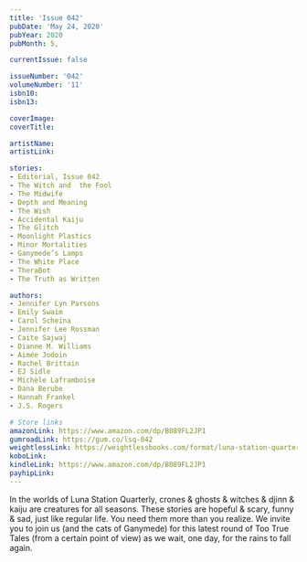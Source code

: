 ```yaml
---
title: 'Issue 042'
pubDate: 'May 24, 2020'
pubYear: 2020
pubMonth: 5,

currentIssue: false

issueNumber: '042'
volumeNumber: '11'
isbn10: 
isbn13: 

coverImage: 
coverTitle: 

artistName: 
artistLink: 

stories:
- Editorial, Issue 042
- The Witch and  the Fool
- The Midwife
- Depth and Meaning
- The Wish
- Accidental Kaiju
- The Glitch
- Moonlight Plastics
- Minor Mortalities
- Ganymede’s Lamps
- The White Place
- TheraBot
- The Truth as Written

authors:
- Jennifer Lyn Parsons
- Emily Swaim
- Carol Scheina
- Jennifer Lee Rossman
- Caite Sajwaj
- Dianne M. Williams
- Aimée Jodoin
- Rachel Brittain
- EJ Sidle
- Michèle Laframboise
- Dana Berube
- Hannah Frankel
- J.S. Rogers

# Store links
amazonLink: https://www.amazon.com/dp/B089FL2JP1
gumroadLink: https://gum.co/lsq-042
weightlessLink: https://weightlessbooks.com/format/luna-station-quarterly-issue-42/
koboLink: 
kindleLink: https://www.amazon.com/dp/B089FL2JP1
payhipLink: 
---
```


In the worlds of Luna Station Quarterly, crones &amp; ghosts &amp; witches &amp; djinn &amp; kaiju are creatures for all seasons.
These stories are hopeful &amp; scary, funny &amp; sad, just like regular life. You need them more than you realize.
We invite you to join us (and the cats of Ganymede) for this latest round of Too True Tales (from a certain point of view) as we wait, one day, for the rains to fall again.
